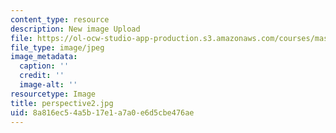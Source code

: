 ```yaml
---
content_type: resource
description: New image Upload
file: https://ol-ocw-studio-app-production.s3.amazonaws.com/courses/mas-962-special-topics-new-textiles-spring-2010/8a816ec54a5b17e1a7a0e6d5cbe476ae_perspective2.jpg
file_type: image/jpeg
image_metadata:
  caption: ''
  credit: ''
  image-alt: ''
resourcetype: Image
title: perspective2.jpg
uid: 8a816ec5-4a5b-17e1-a7a0-e6d5cbe476ae
---
```


